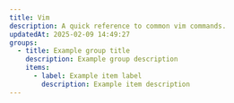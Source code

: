 ```yaml
---
title: Vim
description: A quick reference to common vim commands.
updatedAt: 2025-02-09 14:49:27
groups:
  - title: Example group title
    description: Example group description
    items:
      - label: Example item label
        description: Example item description
---
```

